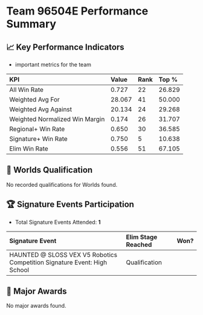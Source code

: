 # Team 96504E Performance Summary

## 📈 Key Performance Indicators
- important metrics for the team

| KPI | Value | Rank | Top % |
|:---|:-----|:----|:-----|
| All Win Rate | 0.727 | 22 | 26.829 |
| Weighted Avg For | 28.067 | 41 | 50.000 |
| Weighted Avg Against | 20.134 | 24 | 29.268 |
| Weighted Normalized Win Margin | 0.174 | 26 | 31.707 |
| Regional+ Win Rate | 0.650 | 30 | 36.585 |
| Signature+ Win Rate | 0.750 | 5 | 10.638 |
| Elim Win Rate | 0.556 | 51 | 67.105 |


## 🎯 Worlds Qualification
No recorded qualifications for Worlds found.

## 🏆 Signature Events Participation
- Total Signature Events Attended: **1**

| Signature Event | Elim Stage Reached | Won? |
|:----------------|:-------------------|:----|
| HAUNTED @ SLOSS VEX V5 Robotics Competition Signature Event: High School | Qualification |  |


## 🥇 Major Awards
No major awards found.
